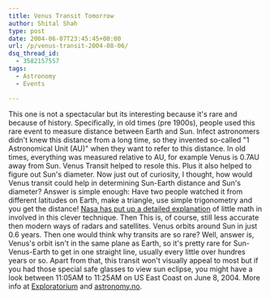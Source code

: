 ```yaml
---
title: Venus Transit Tomorrow
author: Shital Shah
type: post
date: 2004-06-07T23:45:45+00:00
url: /p/venus-transit-2004-08-06/
dsq_thread_id:
  - 3582157557
tags:
  - Astronomy
  - Events

---
```

This one is not a spectacular but its interesting because it's rare and because of history. Specifically, in old times (pre 1900s), people used this rare event to measure distance between Earth and Sun. Infect astronomers didn't knew this distance from a long time, so they invented so-called "1 Astronomical Unit (AU)" when they want to refer to this distance. In old times, everything was measured relative to AU, for example Venus is 0.7AU away from Sun. Venus Transit helped to resole this. Plus it also helped to figure out Sun's diameter. Now just out of curiosity, I thought, how would Venus transit could help in determining Sun-Earth distance and Sun's diameter? Answer is simple enough: Have two people watched it from different latitudes on Earth, make a triangle, use simple trigonometry and you get the distance! [Nasa has put up a detailed explanation][1] of little math in involved in this clever technique. Then This is, of course, still less accurate then modern ways of radars and satellites. Venus orbits around Sun in just 0.6 years. Then one would think why transits are so rare? Well, answer is, Venus's orbit isn't in the same plane as Earth, so it's pretty rare for Sun-Venus-Earth to get in one straight line, usually every little over hundres years or so. Apart from that, this transit won't visually appeal to most but if you had those special safe glasses to view sun eclipse, you might have a look between 11:05AM to 11:25AM on US East Coast on June 8, 2004. More info at [Exploratorium][2] and [astronomy.no][3].

 [1]: http://sunearth.gsfc.nasa.gov/sunearthday/2004/vt_view_observatories_2004.htm
 [2]: http://www.exploratorium.edu/venusEC/index.html
 [3]: http://www.astronomy.no/venus080604.html